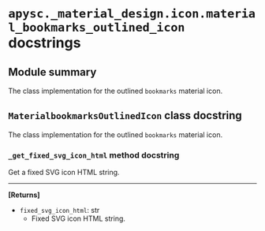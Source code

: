# `apysc._material_design.icon.material_bookmarks_outlined_icon` docstrings

## Module summary

The class implementation for the outlined `bookmarks` material icon.

## `MaterialbookmarksOutlinedIcon` class docstring

The class implementation for the outlined `bookmarks` material icon.

### `_get_fixed_svg_icon_html` method docstring

Get a fixed SVG icon HTML string.<hr>

**[Returns]**

- `fixed_svg_icon_html`: str
  - Fixed SVG icon HTML string.